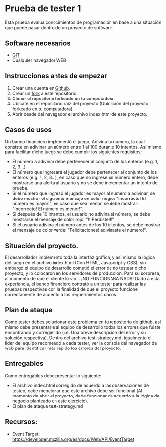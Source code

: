 # Prueba de tester 1
Esta prueba evalúa conocimientos de programación en base a una situación que puede pasar dentro de un proyecto de software.
## Software necesarios
* [GIT](https://git-scm.com/downloads)
* Cualquier navegador WEB
## Instrucciones antes de empezar
1.  Crear una cuenta en [Github](https://git-scm.com/book/es/v2/GitHub-Creaci%C3%B3n-y-configuraci%C3%B3n-de-la-cuenta).
2.  Crear un [fork](https://docs.github.com/es/get-started/quickstart/fork-a-repo) a este repositorio.
3.  Clonar el repositorio forkeado en tu computadora.
4.  Úbicate en el repositorio raíz del proyecto (Ubicación del proyecto forkeado en tu computadora).
5.  Abrir desde del navegador el archivo index.html de este proyecto.
## Casos de usos
Un banco financiero implementó el juego, Adivina tu número, la cual consiste en adivinar un número entre 1 al 100 durante 10 intentos. Así mismo para facilitar dicho juego se debe cumplir los siguientes requisitos:
* El número a adivinar debe pertenecer al conjunto de los enteros (e.g. 1, 2, 3...)
* El número que ingresará el jugador debe pertenecer al conjunto de los enteros (e.g. 1, 2, 3...), en caso que no ingrese un número entero, debe mostrarse una alerta al usuario y no se debe incrementar un intento de prueba.
* Sí el número que ingresó el jugador es mayor al número a adivinar, se debe mostrar el siguiente mensaje en color negro: "Incorrecto! El número es mayor!", en caso que sea menor, se debe mostrar: "Incorrecto! El número es menor!".
* Si después de 10 intentos, el usuario no adivina el número, se debe mostrarse el mensaje de color rojo: "!!!Perdiste!!!"
* Si el usuario adivina el número antes de los 10 intentos, se debe mostrar el mensaje de color verde: "Felicitaciones! adivinaste el número!".
## Situación del proyecto.
El desarrollador implementó toda la interfaz gráfica, y así mismo la lógica del juego en el archivo index.html (Con HTML, Javascript y CSS), sin embargo el equipo de desarrollo cometió el error de no testear dicho proyecto, y lo colocaron en los servidores de producción. Para su sorpresa, al momento de que el cliente lo vió... ¡NO FUNCIONABA NADA!
Dado a esta experiencia, el banco financiero contrató a un tester para realizar las pruebas respectivas con la finalidad de que el proyecto funcione correctamente de acuerdo a los requerimientos dados.
## Plan de ataque
Como tester debes solucionar este problema en tu repositorio de github, así mismo debe presentarle al equipo de desarrollo todos los errores que fuiste encontrando y corregiendo (i.e. Una breve descripción del error y su solución respectiva). Dentro del archivo test-strategy.md, igualmente el lider del equipo recomendó a cada tester, ver la consola del navegador de web para identificar más rápido los errores del proyecto.
## Entregables
Como entregables debe presentar lo siguiente:
* El archivo index.html corregido de acuerdo a las observaciones de testeo, cabe mencionar que este archivo debe ser funcional (Al momento de abrir el proyecto, debe funcionar de acuerdo a la lógica de negocio planteado en este ejercicio).
* El plan de ataque test-strategy.md
## Recursos:
* Event Target: https://developer.mozilla.org/es/docs/Web/API/EventTarget
